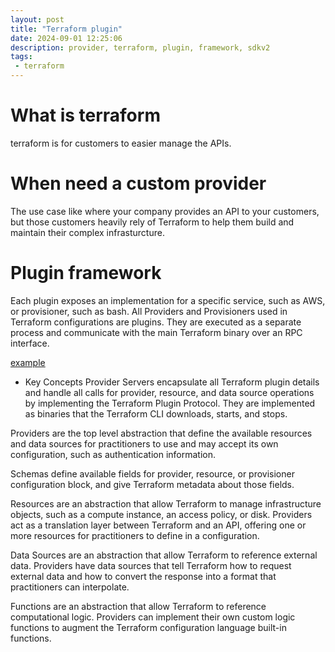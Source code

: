 ```yaml
---
layout: post
title: "Terraform plugin"
date: 2024-09-01 12:25:06
description: provider, terraform, plugin, framework, sdkv2 
tags:
 - terraform
---
```


# What is terraform
terraform is for customers to easier manage the APIs.

# When need a custom provider
The use case like where your company provides an API to your customers, but those customers heavily rely of Terraform to help them build and maintain their complex infrasturcture. 

# Plugin framework
Each plugin exposes an implementation for a specific service, such as AWS, or provisioner, such as bash. All Providers and Provisioners used in Terraform configurations are plugins. They are executed as a separate process and communicate with the main Terraform binary over an RPC interface.

[example](https://github.com/hashicorp/terraform-provider-scaffolding-framework)

- Key Concepts
Provider Servers encapsulate all Terraform plugin details and handle all calls for provider, resource, and data source operations by implementing the Terraform Plugin Protocol. They are implemented as binaries that the Terraform CLI downloads, starts, and stops.

Providers are the top level abstraction that define the available resources and data sources for practitioners to use and may accept its own configuration, such as authentication information.

Schemas define available fields for provider, resource, or provisioner configuration block, and give Terraform metadata about those fields.

Resources are an abstraction that allow Terraform to manage infrastructure objects, such as a compute instance, an access policy, or disk. Providers act as a translation layer between Terraform and an API, offering one or more resources for practitioners to define in a configuration.

Data Sources are an abstraction that allow Terraform to reference external data. Providers have data sources that tell Terraform how to request external data and how to convert the response into a format that practitioners can interpolate.

Functions are an abstraction that allow Terraform to reference computational logic. Providers can implement their own custom logic functions to augment the Terraform configuration language built-in functions.

